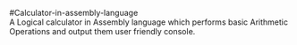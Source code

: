 #Calculator-in-assembly-language<br>
A Logical calculator in Assembly language which performs basic Arithmetic Operations and output them user friendly console. 
